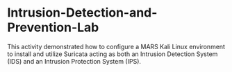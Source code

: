# Intrusion-Detection-and-Prevention-Lab
This activity demonstrated how to configure a MARS Kali Linux environment to install and utilize Suricata acting as both an Intrusion Detection System (IDS) and an Intrusion Protection System (IPS).
